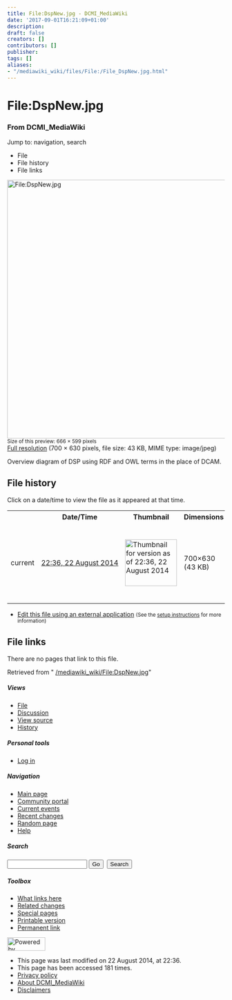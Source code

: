 ```yaml
---
title: File:DspNew.jpg - DCMI_MediaWiki
date: '2017-09-01T16:21:09+01:00'
description: 
draft: false
creators: []
contributors: []
publisher: 
tags: []
aliases:
- "/mediawiki_wiki/files/File:/File_DspNew.jpg.html"
---
```


<a id="top"></a>
# File:DspNew.jpg

### From DCMI\_MediaWiki

Jump to: navigation, search
<!-- start content -->
- File
- File history
- File links

 [<img alt="File:DspNew.jpg" src="/images/a/ae/DspNew.jpg" width="666" height="599">](/mediawiki_wiki/files/DspNew.jpg)  
<small>Size of this preview: 666 × 599 pixels</small>  
 [Full resolution](/images/a/ae/DspNew.jpg)‎ (700 × 630 pixels, file size: 43 KB, MIME type: image/jpeg)

Overview diagram of DSP using RDF and OWL terms in the place of DCAM.

<!-- 
NewPP limit report
Preprocessor node count: 1/1000000
Post-expand include size: 0/2097152 bytes
Template argument size: 0/2097152 bytes
Expensive parser function count: 0/100
-->
## File history

Click on a date/time to view the file as it appeared at that time.

<table class="wikitable filehistory">
  <tr>
    <td></td>
    <th>Date/Time</th>
    <th>Thumbnail</th>
    <th>Dimensions</th>
    <th>User</th>
    <th>Comment</th>
  </tr>
  <tr>
    <td>current</td>
    <td class="filehistory-selected" style="white-space: nowrap;"><a href="/mediawiki_wiki/files/DspNew.jpg">22:36, 22 August 2014</a></td>
    <td><a href="/images/a/ae/DspNew.jpg"><img alt="Thumbnail for version as of 22:36, 22 August 2014" src="/images/a/ae/DspNew.jpg" width="120" height="108"></a></td>
    <td>700×630 <span style="white-space: nowrap;">(43 KB)</span>
    </td>
    <td>
      <a href="/index.php/User:KarenCoyle" title="User:KarenCoyle" class="mw-userlink">KarenCoyle</a> <span style="white-space: nowrap;"> <span class="mw-usertoollinks">(<a href="/index.php/User_talk:KarenCoyle" title="User talk:KarenCoyle">Talk</a> | <a href="/index.php/Special:Contributions/KarenCoyle" title="Special:Contributions/KarenCoyle">contribs</a>)</span></span>
    </td>
    <td> <span class="comment">(Overview diagram of DSP using RDF and OWL terms in the place of DCAM.)</span>
    </td>
  </tr>
</table>

  

- [Edit this file using an external application](/index.php?title=File:DspNew.jpg&action=edit&externaledit=true&mode=file "File:DspNew.jpg") <small>(See the <a href="http://www.mediawiki.org/wiki/Manual:External_editors" class="external text" rel="nofollow">setup instructions</a> for more information)</small>

## File links

There are no pages that link to this file.

Retrieved from " [/mediawiki_wiki/File:DspNew.jpg](/mediawiki_wiki/files/File:/File:DspNew.jpg.html)"

<!-- end content -->

##### Views

- [File](/mediawiki_wiki/files/File:/File:DspNew.jpg.html "View the file page [c]")
- [Discussion](/index.php?title=File_talk:DspNew.jpg&action=edit&redlink=1 "Discussion about the content page [t]")
- [View source](/index.php?title=File:DspNew.jpg&action=edit "This page is protected.
You can view its source [e]")
- [History](/index.php?title=File:DspNew.jpg&action=history "Past revisions of this page [h]")

##### Personal tools

- [Log in](/index.php?title=Special:UserLogin&returnto=File:DspNew.jpg "You are encouraged to log in; however, it is not mandatory [o]")

<script type="text/javascript"> if (window.isMSIE55) fixalpha(); </script>

##### Navigation

- [Main page](/index.php/Main_Page "Visit the main page [z]")
- [Community portal](/index.php/DCMI_MediaWiki:Community_portal "About the project, what you can do, where to find things")
- [Current events](/index.php/DCMI_MediaWiki:Current_events "Find background information on current events")
- [Recent changes](/index.php/Special:RecentChanges "The list of recent changes in the wiki [r]")
- [Random page](/index.php/Special:Random "Load a random page [x]")
- [Help](/index.php/Help:Contents "The place to find out")

##### <label for="searchInput">Search</label>

<form action="/index.php" id="searchform">
				<input type="hidden" name="title" value="Special:Search">
				<input id="searchInput" title="Search DCMI_MediaWiki" accesskey="f" type="search" name="search">
				<input type="submit" name="go" class="searchButton" id="searchGoButton" value="Go" title="Go to a page with this exact name if exists"> 
				<input type="submit" name="fulltext" class="searchButton" id="mw-searchButton" value="Search" title="Search the pages for this text">
			</form>

##### Toolbox

- [What links here](/index.php/Special:WhatLinksHere/File:DspNew.jpg "List of all wiki pages that link here [j]")
- [Related changes](/index.php/Special:RecentChangesLinked/File:DspNew.jpg "Recent changes in pages linked from this page [k]")
- [Special pages](/index.php/Special:SpecialPages "List of all special pages [q]")
- [Printable version](/index.php?title=File:DspNew.jpg&printable=yes "Printable version of this page [p]")
- [Permanent link](/index.php?title=File:DspNew.jpg&oldid=8266 "Permanent link to this revision of the page")

<!-- end of the left (by default at least) column -->

 [<img src="/skins/common/images/poweredby_mediawiki_88x31.png" height="31" width="88" alt="Powered by MediaWiki">](http://www.mediawiki.org/)

- This page was last modified on 22 August 2014, at 22:36.
- This page has been accessed 181 times.
- [Privacy policy](/index.php/DCMI_MediaWiki:Privacy_policy "DCMI MediaWiki:Privacy policy")
- [About DCMI\_MediaWiki](/index.php/DCMI_MediaWiki:About "DCMI MediaWiki:About")
- [Disclaimers](/index.php/DCMI_MediaWiki:General_disclaimer "DCMI MediaWiki:General disclaimer")

<script>if (window.runOnloadHook) runOnloadHook();</script><!-- Served in 0.447 secs. -->
